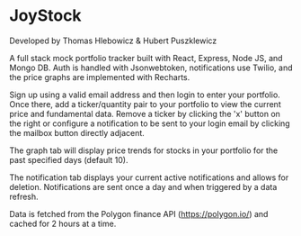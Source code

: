 # JoyStock

Developed by Thomas Hlebowicz & Hubert Puszklewicz

A full stack mock portfolio tracker built with React, Express, Node JS, and Mongo DB. Auth is handled with Jsonwebtoken, notifications use Twilio, and 
the price graphs are implemented with Recharts. 

Sign up using a valid email address and then login to enter your portfolio. Once there, add a ticker/quantity pair to your portfolio to view the current 
price and fundamental data. Remove a ticker by clicking the 'x' button on the right or configure a notification to be sent to your login email 
by clicking the mailbox button directly adjacent. 

The graph tab will display price trends for stocks in your portfolio for the past specified days (default 10). 

The notification tab displays your current active notifications and allows for deletion. Notifications are sent once a day and when triggered by a data refresh.

Data is fetched from the Polygon finance API (https://polygon.io/) and cached for 2 hours at a time. 

